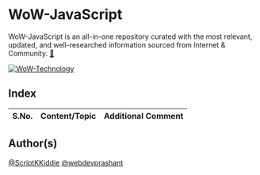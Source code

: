 # WoW-JavaScript
WoW-JavaScript is an all-in-one repository curated with the most relevant, updated, and well-researched information sourced from Internet & Community. [:link:](https://www.shobhitsharma.net/home/categories/wow-technology)

[![WoW-Technology](https://img.shields.io/badge/WoW-Technology-brightgreen?style=flat-square&logo=github)](https://github.com/topics/wow-technology)

## Index

S.No. | Content/Topic | Additional Comment
--- | --- | ---

## Author(s)

[@ScriptKKiddie](https://github.com/ScriptKKiddie)
[@webdevprashant](https://github.com/webdevprashant)
